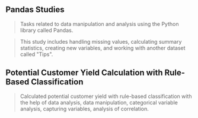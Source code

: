 ## Pandas Studies
>Tasks related to data manipulation and analysis using the Python library called Pandas.

>This study includes handling missing values, calculating summary statistics, creating new variables, and working with another dataset called "Tips".
## Potential Customer Yield Calculation with Rule-Based Classification
> Calculated potential customer yield with rule-based classification with the help of data analysis, data manipulation, categorical variable analysis, capturing variables, analysis of correlation.
